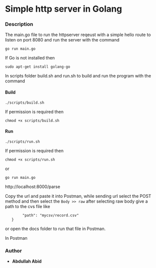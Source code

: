 # Simple http server in Golang

### Description
The main.go file to run the httpserver reqeust with a simple hello route to listen on port 8080
and run the server with the command

```go run main.go``` 

If Go is not installed then

```sudo apt-get install golang-go```


In scripts folder build.sh and run.sh to build and run the program with the command

#### Build

```./scripts/build.sh``` 

If permission is required then

```chmod +x scripts/build.sh```


#### Run

```./scripts/run.sh```

If permission is required then

```chmod +x scripts/run.sh```

or 

```go run main.go```

http://localhost:8000/parse

Copy the url and paste it into Postman, while sending url select the POST method and then select the ```Body >> raw```
after selecting raw body give a path to the cvs file like 
```{
        "path": "mycsv/record.csv"
   }
```
or 
open the docs folder to run that file in Postman.

In Postman 


### Author 
* **Abdullah Abid** 